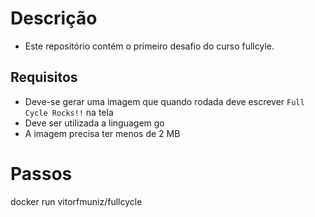 # Descrição

- Este repositório contém o primeiro desafio do curso fullcyle.

## Requisitos
- Deve-se gerar uma imagem que quando rodada deve escrever `Full Cycle Rocks!!` na tela
- Deve ser utilizada a linguagem go
- A imagem precisa ter menos de 2 MB

# Passos 
docker run vitorfmuniz/fullcycle